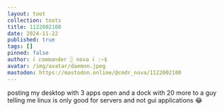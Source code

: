 ```yaml
---
layout: toot
collection: toots
title: 1122002100
date: 2024-11-22
published: true
tags: []
pinned: false
author: ⸸ commander ░ nova ⸸ :~$
avatar: /img/avatar/daemon.jpeg
mastodon: https://mastodon.online/@cmdr_nova/1122002100
---
```


posting my desktop with 3 apps open and a dock with 20 more to a guy telling me linux is only good for servers and not gui applications 😂

